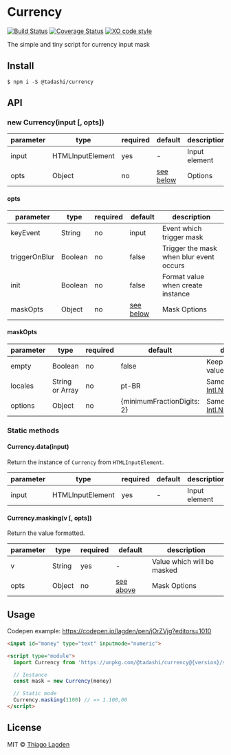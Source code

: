 # Currency

[![Build Status][ci-img]][ci]
[![Coverage Status][coveralls-img]][coveralls]
[![XO code style][xo-img]][xo]

[ci-img]:        https://github.com/lagden/currency/workflows/Node.js%20CI/badge.svg
[ci]:            https://github.com/lagden/currency/actions?query=workflow%3A%22Node.js+CI%22
[coveralls-img]: https://coveralls.io/repos/github/lagden/currency/badge.svg?branch=main
[coveralls]:     https://coveralls.io/github/lagden/currency?branch=main
[xo-img]:        https://img.shields.io/badge/code_style-XO-5ed9c7.svg
[xo]:            https://github.com/sindresorhus/xo


The simple and tiny script for currency input mask


## Install

```
$ npm i -S @tadashi/currency
```

## API


### new Currency(input \[, opts\])

parameter      | type                 | required    | default                | description
-----------    | -------------------- | ----------- | -------------------    | ------------
input          | HTMLInputElement     | yes         | -                      | Input element
opts           | Object               | no          | [see below](#opts)     | Options


#### opts

parameter      | type                 | required    | default                | description
-----------    | -------------------- | ----------- | -------------------    | ------------
keyEvent       | String               | no          | input                  | Event which trigger mask
triggerOnBlur  | Boolean              | no          | false                  | Trigger the mask when blur event occurs
init           | Boolean              | no          | false                  | Format value when create instance
maskOpts       | Object               | no          | [see below](#maskOpts) | Mask Options


#### maskOpts

parameter   | type                 | required    | default                    | description
----------- | -------------------- | ----------- | -------------------        | ------------
empty       | Boolean              | no          | false                      | Keep input empty if value is 0
locales     | String or Array      | no          | pt-BR                      | Same locales [Intl.NumberFormat()](https://developer.mozilla.org/en-US/docs/Web/JavaScript/Reference/Global_Objects/Intl/NumberFormat/NumberFormat#syntax)
options     | Object               | no          | {minimumFractionDigits: 2} | Same options [Intl.NumberFormat()](https://developer.mozilla.org/en-US/docs/Web/JavaScript/Reference/Global_Objects/Intl/NumberFormat/NumberFormat#syntax)


### Static methods


#### Currency.data(input)

Return the instance of `Currency` from `HTMLInputElement`.

parameter      | type                 | required    | default                | description
-----------    | -------------------- | ----------- | -------------------    | ------------
input          | HTMLInputElement     | yes         | -                      | Input element


#### Currency.masking(v \[, opts\])

Return the value formatted.

parameter      | type                 | required    | default                | description
-----------    | -------------------- | ----------- | -------------------    | ------------
v              | String               | yes         | -                      | Value which will be masked
opts           | Object               | no          | [see above](#maskOpts) | Mask Options



## Usage

Codepen example: https://codepen.io/lagden/pen/jOrZVjg?editors=1010

```html
<input id="money" type="text" inputmode="numeric">

<script type="module">
  import Currency from 'https://unpkg.com/@tadashi/currency@{version}/src/currency.js'

  // Instance
  const mask = new Currency(money)

  // Static mode
  Currency.masking(1100) // => 1.100,00
</script>
```


## License

MIT © [Thiago Lagden](https://github.com/lagden)
